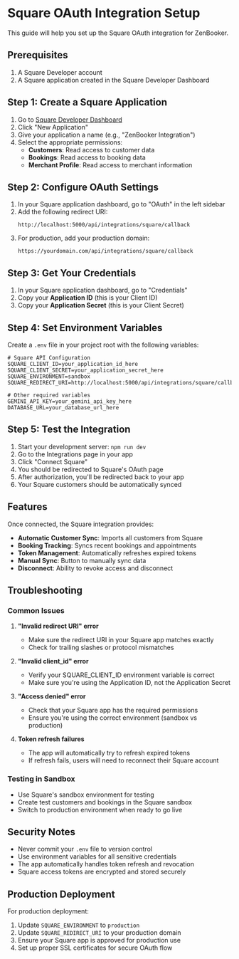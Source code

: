 # Square OAuth Integration Setup

This guide will help you set up the Square OAuth integration for ZenBooker.

## Prerequisites

1. A Square Developer account
2. A Square application created in the Square Developer Dashboard

## Step 1: Create a Square Application

1. Go to [Square Developer Dashboard](https://developer.squareup.com/apps)
2. Click "New Application"
3. Give your application a name (e.g., "ZenBooker Integration")
4. Select the appropriate permissions:
   - **Customers**: Read access to customer data
   - **Bookings**: Read access to booking data
   - **Merchant Profile**: Read access to merchant information

## Step 2: Configure OAuth Settings

1. In your Square application dashboard, go to "OAuth" in the left sidebar
2. Add the following redirect URI:
   ```
   http://localhost:5000/api/integrations/square/callback
   ```
3. For production, add your production domain:
   ```
   https://yourdomain.com/api/integrations/square/callback
   ```

## Step 3: Get Your Credentials

1. In your Square application dashboard, go to "Credentials"
2. Copy your **Application ID** (this is your Client ID)
3. Copy your **Application Secret** (this is your Client Secret)

## Step 4: Set Environment Variables

Create a `.env` file in your project root with the following variables:

```env
# Square API Configuration
SQUARE_CLIENT_ID=your_application_id_here
SQUARE_CLIENT_SECRET=your_application_secret_here
SQUARE_ENVIRONMENT=sandbox
SQUARE_REDIRECT_URI=http://localhost:5000/api/integrations/square/callback

# Other required variables
GEMINI_API_KEY=your_gemini_api_key_here
DATABASE_URL=your_database_url_here
```

## Step 5: Test the Integration

1. Start your development server: `npm run dev`
2. Go to the Integrations page in your app
3. Click "Connect Square"
4. You should be redirected to Square's OAuth page
5. After authorization, you'll be redirected back to your app
6. Your Square customers should be automatically synced

## Features

Once connected, the Square integration provides:

- **Automatic Customer Sync**: Imports all customers from Square
- **Booking Tracking**: Syncs recent bookings and appointments
- **Token Management**: Automatically refreshes expired tokens
- **Manual Sync**: Button to manually sync data
- **Disconnect**: Ability to revoke access and disconnect

## Troubleshooting

### Common Issues

1. **"Invalid redirect URI" error**
   - Make sure the redirect URI in your Square app matches exactly
   - Check for trailing slashes or protocol mismatches

2. **"Invalid client_id" error**
   - Verify your SQUARE_CLIENT_ID environment variable is correct
   - Make sure you're using the Application ID, not the Application Secret

3. **"Access denied" error**
   - Check that your Square app has the required permissions
   - Ensure you're using the correct environment (sandbox vs production)

4. **Token refresh failures**
   - The app will automatically try to refresh expired tokens
   - If refresh fails, users will need to reconnect their Square account

### Testing in Sandbox

- Use Square's sandbox environment for testing
- Create test customers and bookings in the Square sandbox
- Switch to production environment when ready to go live

## Security Notes

- Never commit your `.env` file to version control
- Use environment variables for all sensitive credentials
- The app automatically handles token refresh and revocation
- Square access tokens are encrypted and stored securely

## Production Deployment

For production deployment:

1. Update `SQUARE_ENVIRONMENT` to `production`
2. Update `SQUARE_REDIRECT_URI` to your production domain
3. Ensure your Square app is approved for production use
4. Set up proper SSL certificates for secure OAuth flow 